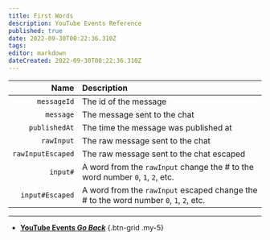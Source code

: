 ```yaml
---
title: First Words
description: YouTube Events Reference
published: true
date: 2022-09-30T00:22:36.310Z
tags: 
editor: markdown
dateCreated: 2022-09-30T00:22:36.310Z
---
```


Name | Description
----:|:------------
`messageId` | The id of the message
`message` | The message sent to the chat
`publishedAt` | The time the message was published at
`rawInput` | The raw message sent to the chat
`rawInputEscaped` | The raw message sent to the chat escaped
`input#` | A word from the `rawInput` change the # to the word number `0`, `1`, `2`, etc.
`input#Escaped` | A word from the `rawInput` escaped change the # to the word number `0`, `1`, `2`, etc.

---

- [<i class="mdi mdi-chevron-left"></i>**YouTube Events *Go Back***](/en/Platforms/YouTube/Events)
{.btn-grid .my-5}